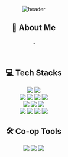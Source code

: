 <div align="center">

![header](https://capsule-render.vercel.app/api?type=waving&height=300&color=gradient&text=WELCOME%20%20TO%20MY%20WORLD%20&textBg=false&animation=twinkling&fontSize=40&desc=SeoBamm's%20GitHub%20Profile%20👨‍💻&reversal=false&fontAlign=50&descAlign=50&fontAlignY=39&descAlignY=53)
<br/>
## 👋 About Me
..

<br/>

## 💻 Tech Stacks

<img src="https://img.shields.io/badge/java-%23007396.svg?&style=for-the-badge&logo=java&logoColor=white" />
<img src="https://img.shields.io/badge/spring-%236DB33F.svg?&style=for-the-badge&logo=spring&logoColor=white" />
<br/>
<img src="https://img.shields.io/badge/python-%233776AB.svg?&style=for-the-badge&logo=python&logoColor=white" />
<img src="https://img.shields.io/badge/pandas-%23150458.svg?&style=for-the-badge&logo=pandas&logoColor=white" />
<img src="https://img.shields.io/badge/pytorch-%23EE4C2C.svg?&style=for-the-badge&logo=pytorch&logoColor=white" />
<img src="https://img.shields.io/badge/tensorflow-%23FF6F00.svg?&style=for-the-badge&logo=tensorflow&logoColor=white" />
<br/>
<img src="https://img.shields.io/badge/docker-%232496ED.svg?&style=for-the-badge&logo=docker&logoColor=white" />
<img src="https://img.shields.io/badge/amazon%20aws-%23232F3E.svg?&style=for-the-badge&logo=amazon%20aws&logoColor=white" />
<img src="https://img.shields.io/badge/microsoft%20azure-%230089D6.svg?&style=for-the-badge&logo=microsoft%20azure&logoColor=white" />
<br/>
<img src="https://img.shields.io/badge/mysql-%234479A1.svg?&style=for-the-badge&logo=mysql&logoColor=white" />
<img src="https://img.shields.io/badge/mariadb-%23003545.svg?&style=for-the-badge&logo=mariadb&logoColor=white" />
<img src="https://img.shields.io/badge/mongodb-%2347A248.svg?&style=for-the-badge&logo=mongodb&logoColor=white" />
<img src="https://img.shields.io/badge/git-%23F05032.svg?&style=for-the-badge&logo=git&logoColor=white" />


<br/>

## 🛠️ Co-op Tools

<img src="https://img.shields.io/badge/slack-%234A154B.svg?&style=for-the-badge&logo=slack&logoColor=white" />
<img src="https://img.shields.io/badge/discord-%237289DA.svg?&style=for-the-badge&logo=discord&logoColor=white" />
<img src="https://img.shields.io/badge/instagram-%23E4405F.svg?&style=for-the-badge&logo=instagram&logoColor=white" />


</div>
